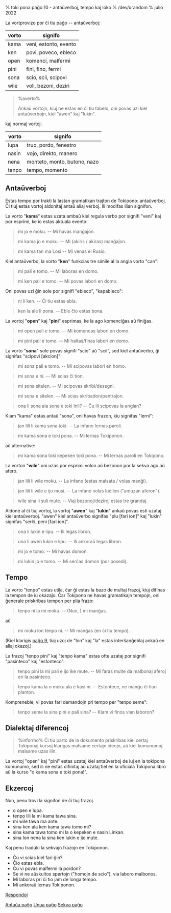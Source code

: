 % toki pona paĝo 10 - antaŭverboj, tempo kaj loko
% /dev/urandom
% julio 2022

La vortprovizo por ĉi tiu paĝo -- antaŭverboj:

| vorto | signifo                          |
|-------|----------------------------------|
| kama  | veni, estonto, evento            |
| ken   | povi, poveco, ebleco             |
| open  | komenci, malfermi                |
| pini  | fini, fino, fermi                |
| sona  | scio, scii, scipovi              |
| wile  | voli, bezoni, deziri             |

> %averto%
>
> Ankaŭ vortojn, kiuj ne estas en ĉi tiu tabelo, oni povas uzi kiel antaŭverbojn, 
> kiel "awen" kaj "lukin".
>

kaj normaj vortoj:

| vorto | signifo                          |
|-------|----------------------------------|
| lupa  | truo, pordo, fenestro            |
| nasin | vojo, direkto, manero            |
| nena  | monteto, monto, butono, nazo     |
| tenpo | tempo, momento                   |

## Antaŭverboj

Estas tempo por trakti la lastan gramatikan trajton de Tokipono: antaŭverboj. Ĉi tiuj estas
vortoj aldonitaj antaŭ aliaj verboj. Ili modifas ilian signifon.

La vorto "**kama**" estas uzata ambaŭ kiel regula verbo por signifi "veni" kaj por
esprimi, ke io estas aktuala evento:

> mi jo e moku. -- Mi havas manĝaĵon.
>
> mi kama jo e moku. -- Mi (akiris / akiras) manĝaĵon.

> mi kama tan ma Losi -- Mi venas el Rusio.

Kiel antaŭverbo, la vorto "**ken**" funkcias tre simile al la angla vorto "can":

> mi pali e tomo. -- Mi laboras en domo.
>
> mi ken pali e tomo. -- Mi povas labori en domo.

Oni povas uzi ĝin sole por signifi "ebleco", "kapableco":

> ni li ken. -- Ĉi tiu estas ebla.

> ken la ale li pona. -- Eble ĉio estas bona.

La vortoj "**open**" kaj "**pini**" esprimas, ke la ago komenciĝas aŭ
finiĝas.

> mi open pali e tomo. -- Mi komencas labori en domo.

> mi pini pali e tomo. -- Mi haltas/finas labori en domo.

La vorto "**sona**" sole povas signifi "scio" aŭ "scii", sed kiel
antaŭverbo, ĝi signifas "scipovi [akcion]":

> mi sona pali e tomo. -- Mi scipovas labori en homo.

> mi sona e ni. -- Mi scias ĉi tion.

> mi sona sitelen. -- Mi scipovas skribi/desegni.

> mi sona e sitelen. -- Mi scias skribadon/pentraĵon.

> ona li sona ala sona e toki Inli? -- Ĉu ili scipovas la anglan?

Kiam "kama" estas antaŭ "sona", oni havas frazon, kiu signifas "lerni":

> jan lili li kama sona toki. -- La infano lernas paroli.

> mi kama sona e toki pona. -- Mi lernas Tokiponon. 

aŭ alternative:

> mi kama sona toki kepeken toki pona. -- Mi lernas paroli en
> Tokipono.

La vorton "**wile**" oni uzas por esprimi volon aŭ bezonon por la sekva ago aŭ
afero.

> jan lili li wile moku. -- La infano (estas malsata / volas manĝi).

> jan lili li wile e ijo musi. -- La infano volas ludilon ("amuzan aferon").

> wile sina li suli mute. -- Viaj bezonoj/deziroj estas tre grandaj.

Aldone al ĉi tiuj vortoj, la vortoj "**awen**" kaj "**lukin**" ankaŭ povas esti
uzataj kiel antaŭverboj. "awen" kiel antaŭverbo signifas "plu [fari
ion]" kaj "lukin" signifas "serĉi, peni [fari ion]".

> ona li lukin e lipu. -- Ili legas libron.

> ona li awen lukin e lipu. -- Ili ankoraŭ legas libron.

> mi jo e tomo. -- Mi havas domon.

> mi lukin jo e tomo. -- Mi serĉas domon (por posedi).

## Tempo

La vorto "tenpo" estas utila, ĉar ĝi estas la bazo de multaj frazoj, kiuj difinas
la tempon de iu okazaĵo. Ĉar Tokipono ne havas gramatikajn tempojn, oni ĝenerale 
priskribas tempon per plia frazo:

> tenpo ni la mi moku. -- (Nun, ) mi manĝas.

aŭ 

> mi moku lon tenpo ni. -- Mi manĝas (en ĉi tiu tempo).

(Kiel klarigis [paĝo 9](9.html), tiaj uzoj de "lon" kaj "la" estas
interŝanĝeblaj ankaŭ en aliaj okazoj.)

La frazoj "tenpo pini" kaj "tenpo kama" estas ofte uzataj por signifi "pasinteco" kaj
"estonteco".

> tenpo pini la mi pali e ijo ike mute. -- Mi faras multe da malbonaj aferoj en la
> pasinteco.

> tenpo kama la o moku ala e kasi ni. -- Estontece, ne manĝu ĉi tiun planton.

Kompreneble, vi povas fari demandojn pri tempo per "tenpo seme":

> tenpo seme la sina pini e pali sina? -- Kiam vi finos vian laboron?

## Dialektaj diferencoj

> %informo%
> Ĉi tiu parto de la dokumento priskribas kiel certaj Tokiponaj kursoj klarigas
> malsame certajn ideojn, aŭ kiel komunumoj malsame uzas ilin.

La vortoj "open" kaj "pini" estas uzataj kiel antaŭverboj de iuj en la tokipona
komunumo, sed ili ne estas difinitaj aŭ uzataj tiel en la oficiala Tokipona
libro aŭ la kurso "o kama sona e toki pona!".

## Ekzercoj

Nun, penu trovi la signifon de ĉi tiuj frazoj.

* o open e lupa. 
* tenpo lili la mi kama tawa sina.
* mi wile tawa ma ante.
* sina ken ala ken kama tawa tomo mi?
* sina kama tawa tomo mi la o kepeken e nasin Linkan.
* sina lon nena la sina ken lukin e ijo mute.

Kaj penu traduki la sekvajn frazojn en Tokiponon.

* Ĉu vi scias kiel fari ĝin? 
* Ĉio estas ebla. 
* Ĉu vi povas malfermi la pordon?
* Se vi ne aŭskultos spertojn ("homojn de scio"), via laboro malbonos.
* Mi laboras pri ĉi tio jam de longa tempo.
* Mi ankoraŭ lernas Tokiponon.

[Respondoj](answers.html#p10)

[Antaŭa paĝo](9.html) [Unua paĝo](index.html) [Sekva paĝo](11.html)
